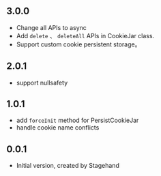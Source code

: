 
## 3.0.0

- Change all APIs to async
- Add `delete` 、 `deleteAll` APIs in CookieJar class.
- Support custom cookie persistent storage。


## 2.0.1

- support nullsafety

## 1.0.1

- add `forceInit` method for PersistCookieJar
- handle  cookie name conflicts 

## 0.0.1

- Initial version, created by Stagehand
